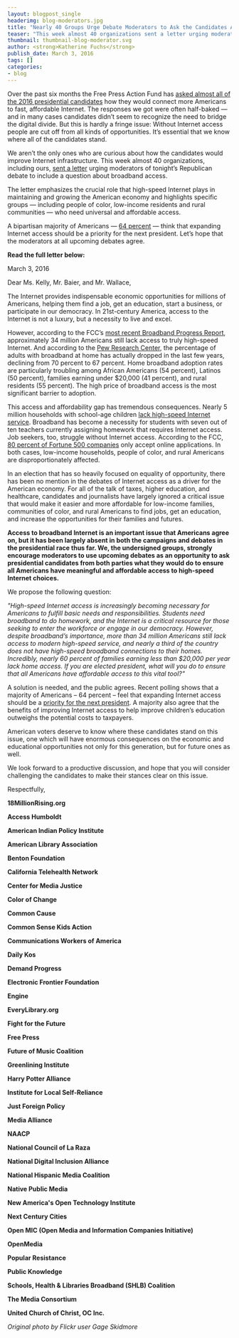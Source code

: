 ```yaml
---
layout: blogpost_single
headerimg: blog-moderators.jpg
title: "Nearly 40 Groups Urge Debate Moderators to Ask the Candidates About Internet Access"
teaser: "This week almost 40 organizations sent a letter urging moderators of tonight's Republican debate to include a question about broadband access."
thumbnail: thumbnail-blog-moderator.svg
author: <strong>Katherine Fuchs</strong>
publish_date: March 3, 2016
tags: []
categories:
- blog
---
```

Over the past six months the Free Press Action Fund has [asked almost all of the 2016 presidential candidates](https://internet2016.net/blog/bird-dog-iowa-internet-access.html) how they would connect more Americans to fast, affordable Internet. The responses we got were often half-baked — and in many cases candidates didn’t seem to recognize the need to bridge the digital divide. But this is hardly a fringe issue: Without Internet access people are cut off from all kinds of opportunities. It’s essential that we know where all of the candidates stand.

We aren’t the only ones who are curious about how the candidates would improve Internet infrastructure. This week almost 40 organizations, including ours, [sent a letter](http://thehill.com/sites/default/files/access_debate_letter_fox_20160302.pdf) urging moderators of tonight’s Republican debate to include a question about broadband access.

The letter emphasizes the crucial role that high-speed Internet plays in maintaining and growing the American economy and highlights specific groups — including people of color, low-income residents and rural communities — who need universal and affordable access.

A bipartisan majority of Americans — [64 percent](http://tfreedmanconsulting.com/documents/AccessPollingMemo_20151123.pdf) — think that expanding Internet access should be a priority for the next president. Let’s hope that the moderators at all upcoming debates agree.

**Read the full letter below:**

March 3, 2016
  
Dear Ms. Kelly, Mr. Baier, and Mr. Wallace,
 
The Internet provides indispensable economic opportunities for millions of Americans, helping them find a job, get an education, start a business, or participate in our democracy. In 21st-century America, access to the Internet is not a luxury, but a necessity to live and excel.

However, according to the FCC’s [most recent Broadband Progress Report](http://transition.fcc.gov/Daily_Releases/Daily_Business/2016/db0129/FCC-16-6A1.pdf), approximately 34 million Americans still lack access to truly high-speed Internet. And according to the [Pew Research Center](http://www.pewinternet.org/files/2015/12/Broadband-adoption-full.pdf), the percentage of adults with broadband at home has actually dropped in the last few years, declining from 70 percent to 67 percent. Home broadband adoption rates are particularly troubling among African Americans (54 percent), Latinos (50 percent), families earning under $20,000 (41 percent), and rural residents (55 percent). The high price of broadband access is the most significant barrier to adoption.

This access and affordability gap has tremendous consequences. Nearly 5 million households with school-age children [lack high-speed Internet service](http://www.pewresearch.org/fact-tank/2015/04/20/the-numbers-behind-the-broadband-homework-gap/). Broadband has become a necessity for students with seven out of ten teachers currently assigning homework that requires Internet access. Job seekers, too, struggle without Internet access. According to the FCC, [80 percent of Fortune 500 companies](https://apps.fcc.gov/edocs_public/attachmatch/DOC-311281A1.pdf) only accept online applications. In both cases, low-income households, people of color, and rural Americans are disproportionately affected.

In an election that has so heavily focused on equality of opportunity, there has been no mention in the debates of Internet access as a driver for the American economy. For all of the talk of taxes, higher education, and healthcare, candidates and journalists have largely ignored a critical issue that would make it easier and more affordable for low-income families, communities of color, and rural Americans to find jobs, get an education, and increase the opportunities for their families and futures.

**Access to broadband Internet is an important issue that Americans agree on, but it has been largely absent in both the campaigns and debates in the presidential race thus far. We, the undersigned groups, strongly encourage moderators to use upcoming debates as an opportunity to ask presidential candidates from both parties what they would do to ensure all Americans have meaningful and affordable access to high-speed Internet choices.**

We propose the following question:

<em>"High-speed Internet access is increasingly becoming necessary for Americans to fulfill basic needs and responsibilities. Students need broadband to do homework, and the Internet is a critical resource for those seeking to enter the workforce or engage in our democracy. However, despite broadband’s importance, more than 34 million Americans still lack access to modern high-speed service, and nearly a third of the country does not have high-speed broadband connections to their homes. Incredibly, nearly 60 percent of families earning less than $20,000 per year lack home access. If you are elected president, what will you do to ensure that all Americans have affordable access to this vital tool?"</em>

A solution is needed, and the public agrees. Recent polling shows that a majority of Americans – 64 percent – feel that expanding Internet access should be a [priority for the next president](http://tfreedmanconsulting.com/documents/AccessPollingMemo_20151123.pdf). A majority also agree that the benefits of improving Internet access to help improve children’s education outweighs the potential costs to taxpayers.

American voters deserve to know where these candidates stand on this issue, one which will have enormous consequences on the economic and educational opportunities not only for this generation, but for future ones as well.

We look forward to a productive discussion, and hope that you will consider challenging the candidates to make their stances clear on this issue.

Respectfully,

**18MillionRising.org**

**Access Humboldt**

**American Indian Policy Institute**

**American Library Association**

**Benton Foundation**

**California Telehealth Network**

**Center for Media Justice**

**Color of Change**

**Common Cause**

**Common Sense Kids Action**

**Communications Workers of America**

**Daily Kos**

**Demand Progress**

**Electronic Frontier Foundation**

**Engine**

**EveryLibrary.org**

**Fight for the Future**

**Free Press**

**Future of Music Coalition**

**Greenlining Institute**

**Harry Potter Alliance**

**Institute for Local Self-Reliance**

**Just Foreign Policy**

**Media Alliance**

**NAACP**

**National Council of La Raza**

**National Digital Inclusion Alliance**

**National Hispanic Media Coalition**

**Native Public Media**

**New America's Open Technology Institute**

**Next Century Cities**

**Open MIC (Open Media and Information Companies Initiative)**

**OpenMedia**

**Popular Resistance**

**Public Knowledge**

**Schools, Health & Libraries Broadband (SHLB) Coalition**

**The Media Consortium**

**United Church of Christ, OC Inc.**
 

*Original photo by Flickr user Gage Skidmore*
